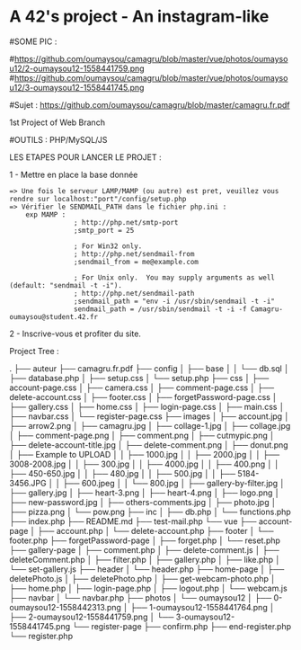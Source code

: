 # A 42's project - An instagram-like

#SOME PIC :

#https://github.com/oumaysou/camagru/blob/master/vue/photos/oumaysou12/2-oumaysou12-1558441759.png
#https://github.com/oumaysou/camagru/blob/master/vue/photos/oumaysou12/3-oumaysou12-1558441745.png

#Sujet : https://github.com/oumaysou/camagru/blob/master/camagru.fr.pdf

1st Project of Web Branch

#OUTILS : PHP/MySQL/JS

LES ETAPES POUR LANCER LE PROJET :

1 - Mettre en place la base donnée

    => Une fois le serveur LAMP/MAMP (ou autre) est pret, veuillez vous rendre sur localhost:"port"/config/setup.php
    => Vérifier le SENDMAIL_PATH dans le fichier php.ini :
        exp MAMP : 
                    ; http://php.net/smtp-port
                    ;smtp_port = 25

                    ; For Win32 only.
                    ; http://php.net/sendmail-from
                    ;sendmail_from = me@example.com

                    ; For Unix only.  You may supply arguments as well (default: "sendmail -t -i").
                    ; http://php.net/sendmail-path
                    ;sendmail_path = "env -i /usr/sbin/sendmail -t -i"
                    sendmail_path = /usr/sbin/sendmail -t -i -f Camagru-oumaysou@student.42.fr

2 - Inscrive-vous et profiter du site.

Project Tree :

.
├── auteur
├── camagru.fr.pdf
├── config
│   ├── base
│   │   └── db.sql
│   ├── database.php
│   ├── setup.css
│   └── setup.php
├── css
│   ├── account-page.css
│   ├── camera.css
│   ├── comment-page.css
│   ├── delete-account.css
│   ├── footer.css
│   ├── forgetPassword-page.css
│   ├── gallery.css
│   ├── home.css
│   ├── login-page.css
│   ├── main.css
│   ├── navbar.css
│   └── register-page.css
├── images
│   ├── account.jpg
│   ├── arrow2.png
│   ├── camagru.jpg
│   ├── collage-1.jpg
│   ├── collage.jpg
│   ├── comment-page.png
│   ├── comment.png
│   ├── cutmypic.png
│   ├── delete-account-title.jpg
│   ├── delete-comment.png
│   ├── donut.png
│   ├── Example to UPLOAD
│   │   ├── 1000.jpg
│   │   ├── 2000.jpg
│   │   ├── 3008-2008.jpg
│   │   ├── 300.jpg
│   │   ├── 4000.jpg
│   │   ├── 400.png
│   │   ├── 450-650.jpg
│   │   ├── 480.jpg
│   │   ├── 500.jpg
│   │   ├── 5184-3456.JPG
│   │   ├── 600.jpeg
│   │   └── 800.jpg
│   ├── gallery-by-filter.jpg
│   ├── gallery.jpg
│   ├── heart-3.png
│   ├── heart-4.png
│   ├── logo.png
│   ├── new-password.jpg
│   ├── others-comments.jpg
│   ├── photo.jpg
│   ├── pizza.png
│   └── pow.png
├── inc
│   ├── db.php
│   └── functions.php
├── index.php
├── README.md
├── test-mail.php
└── vue
    ├── account-page
    │   ├── account.php
    │   └── delete-account.php
    ├── footer
    │   └── footer.php
    ├── forgetPassword-page
    │   ├── forget.php
    │   └── reset.php
    ├── gallery-page
    │   ├── comment.php
    │   ├── delete-comment.js
    │   ├── deleteComment.php
    │   ├── filter.php
    │   ├── gallery.php
    │   ├── like.php
    │   └── set-gallery.js
    ├── header
    │   └── header.php
    ├── home-page
    │   ├── deletePhoto.js
    │   ├── deletePhoto.php
    │   ├── get-webcam-photo.php
    │   ├── home.php
    │   ├── login-page.php
    │   ├── logout.php
    │   └── webcam.js
    ├── navbar
    │   └── navbar.php
    ├── photos
    │   └── oumaysou12
    │       ├── 0-oumaysou12-1558442313.png
    │       ├── 1-oumaysou12-1558441764.png
    │       ├── 2-oumaysou12-1558441759.png
    │       └── 3-oumaysou12-1558441745.png
    └── register-page
        ├── confirm.php
        ├── end-register.php
        └── register.php